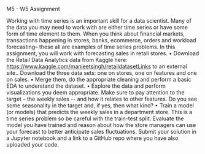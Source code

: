 M5 - W5 Assignment

Working with time series is an important skill for a data scientist. Many of the data you may need to work with are either time series or have some form of time element to them. When you think about financial markets, transactions happening in stores, banks, ecommerce, orders and workload forecasting– these all are examples of time series problems.
In this assignment, you will work with forecasting sales in retail stores.
•	Download the Retail Data Analytics data from Kaggle here: https://www.kaggle.com/manjeetsingh/retaildatasetLinks to an external site.. Download the three data sets: one on stores, one on features and one on sales.
•	Merge them, do the appropriate cleaning and perform a basic EDA to understand the dataset.
•	Explore the data and perform visualizations you deem appropriate. Make sure to pay attention to the target – the weekly sales -- and how it relates to other features. Do you see some seasonality in the target and, if yes, then what kind?
•	Train a model (or models) that predicts the weekly sales in a department store. This is a time series problem so be careful with the train-test split. Evaluate the model you have trained and reason about how the store managers can use your forecast to better anticipate sales fluctuations.
Submit your solution in a Jupyter notebook and a link to a GitHub repo where you have also uploaded your code.
